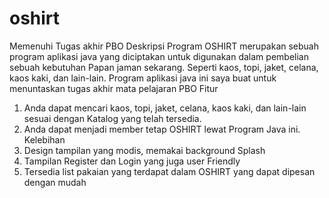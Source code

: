 # oshirt
Memenuhi Tugas akhir PBO
Deskripsi Program
	OSHIRT merupakan sebuah program aplikasi java yang diciptakan untuk digunakan dalam pembelian sebuah kebutuhan Papan jaman sekarang. Seperti kaos, topi, jaket, celana, kaos kaki, dan lain-lain. Program aplikasi java ini saya buat untuk menuntaskan tugas akhir mata pelajaran PBO
Fitur
1.	Anda dapat mencari kaos, topi, jaket, celana, kaos kaki, dan lain-lain sesuai dengan Katalog yang telah tersedia.
2.	Anda dapat menjadi member tetap OSHIRT lewat Program Java ini.
Kelebihan
1.	Design tampilan yang modis, memakai background Splash
2. Tampilan Register dan Login yang juga user Friendly
3. Tersedia list pakaian yang terdapat dalam OSHIRT yang dapat dipesan   dengan mudah
